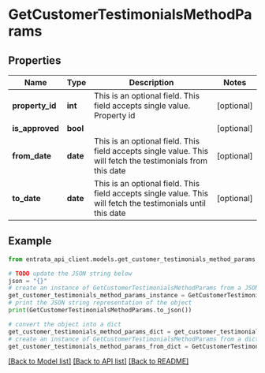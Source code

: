 # GetCustomerTestimonialsMethodParams


## Properties

Name | Type | Description | Notes
------------ | ------------- | ------------- | -------------
**property_id** | **int** | This is an optional field. This field accepts single value. Property id | [optional] 
**is_approved** | **bool** |  | [optional] 
**from_date** | **date** | This is an optional field. This field accepts single value. This will fetch the testimonials from this date | [optional] 
**to_date** | **date** | This is an optional field. This field accepts single value. This will fetch the testimonials until this date | [optional] 

## Example

```python
from entrata_api_client.models.get_customer_testimonials_method_params import GetCustomerTestimonialsMethodParams

# TODO update the JSON string below
json = "{}"
# create an instance of GetCustomerTestimonialsMethodParams from a JSON string
get_customer_testimonials_method_params_instance = GetCustomerTestimonialsMethodParams.from_json(json)
# print the JSON string representation of the object
print(GetCustomerTestimonialsMethodParams.to_json())

# convert the object into a dict
get_customer_testimonials_method_params_dict = get_customer_testimonials_method_params_instance.to_dict()
# create an instance of GetCustomerTestimonialsMethodParams from a dict
get_customer_testimonials_method_params_from_dict = GetCustomerTestimonialsMethodParams.from_dict(get_customer_testimonials_method_params_dict)
```
[[Back to Model list]](../README.md#documentation-for-models) [[Back to API list]](../README.md#documentation-for-api-endpoints) [[Back to README]](../README.md)


